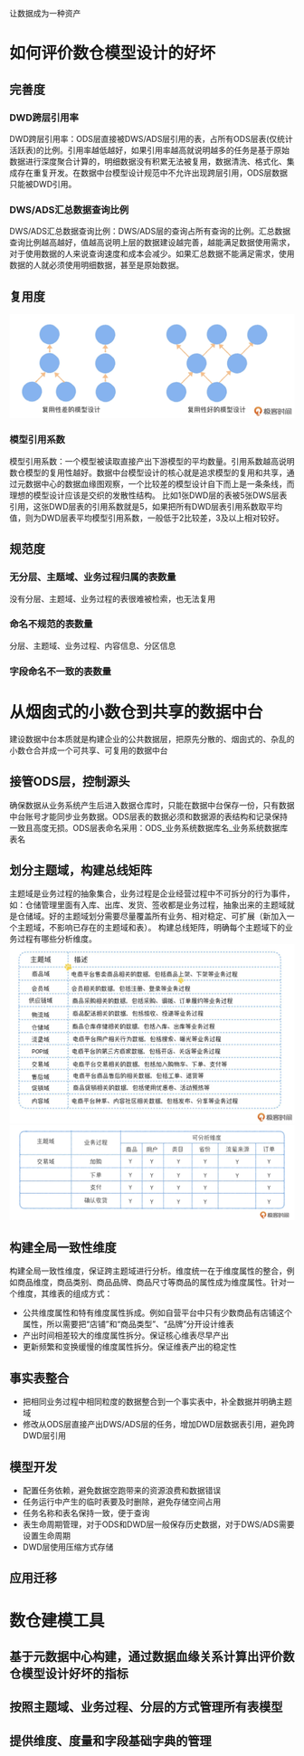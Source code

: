 让数据成为一种资产
# 如何评价数仓模型设计的好坏
## 完善度
### DWD跨层引用率
DWD跨层引用率：ODS层直接被DWS/ADS层引用的表，占所有ODS层表(仅统计活跃表)的比例。引用率越低越好，如果引用率越高就说明越多的任务是基于原始数据进行深度聚合计算的，明细数据没有积累无法被复用，数据清洗、格式化、集成存在重复开发。在数据中台模型设计规范中不允许出现跨层引用，ODS层数据只能被DWD引用。
### DWS/ADS汇总数据查询比例
DWS/ADS汇总数据查询比例：DWS/ADS层的查询占所有查询的比例。汇总数据查询比例越高越好，值越高说明上层的数据建设越完善，越能满足数据使用需求，对于使用数据的人来说查询速度和成本会减少。如果汇总数据不能满足需求，使用数据的人就必须使用明细数据，甚至是原始数据。
## 复用度
![模型的复用性](模型的复用性.webp "模型的复用性")
### 模型引用系数
模型引用系数：一个模型被读取直接产出下游模型的平均数量。引用系数越高说明数仓模型的复用性越好。数据中台模型设计的核心就是追求模型的复用和共享，通过元数据中心的数据血缘图观察，一个比较差的模型设计自下而上是一条条线，而理想的模型设计应该是交织的发散性结构。
比如1张DWD层的表被5张DWS层表引用，这张DWD层表的引用系数就是5，如果把所有DWD层表引用系数取平均值，则为DWD层表平均模型引用系数，一般低于2比较差，3及以上相对较好。
## 规范度
### 无分层、主题域、业务过程归属的表数量
没有分层、主题域、业务过程的表很难被检索，也无法复用
### 命名不规范的表数量
分层、主题域、业务过程、内容信息、分区信息
### 字段命名不一致的表数量

# 从烟囱式的小数仓到共享的数据中台
建设数据中台本质就是构建企业的公共数据层，把原先分散的、烟囱式的、杂乱的小数仓合并成一个可共享、可复用的数据中台
## 接管ODS层，控制源头
确保数据从业务系统产生后进入数据仓库时，只能在数据中台保存一份，只有数据中台账号才能同步业务数据。ODS层表的数据必须和数据源的表结构和记录保持一致且高度无损。ODS层表命名采用：ODS_业务系统数据库名_业务系统数据库表名
## 划分主题域，构建总线矩阵
主题域是业务过程的抽象集合，业务过程是企业经营过程中不可拆分的行为事件，如：仓储管理里面有入库、出库、发货、签收都是业务过程，抽象出来的主题域就是仓储域。好的主题域划分需要尽量覆盖所有业务、相对稳定、可扩展（新加入一个主题域，不影响已存在的主题域和表）。
构建总线矩阵，明确每个主题域下的业务过程有哪些分析维度。
![电商业务的主题域划分](电商业务的主题域划分.webp "电商业务的主题域划分")
![交易域总线矩阵](交易域总线矩阵.webp "交易域总线矩阵")

## 构建全局一致性维度
构建全局一致性维度，保证跨主题域进行分析。维度统一在于维度属性的整合，例如商品维度，商品类别、商品品牌、商品尺寸等商品的属性成为维度属性。针对一个维度，其维表的组成方式：
* 公共维度属性和特有维度属性拆成。例如自营平台中只有少数商品有店铺这个属性，所以需要把“店铺”和“商品类型”、“品牌”分开设计维表
* 产出时间相差较大的维度属性拆分。保证核心维表尽早产出
* 更新频繁和变换缓慢的维度属性拆分。保证维表产出的稳定性

## 事实表整合
* 把相同业务过程中相同粒度的数据整合到一个事实表中，补全数据并明确主题域
* 修改从ODS层直接产出DWS/ADS层的任务，增加DWD层数据表引用，避免跨DWD层引用

## 模型开发
* 配置任务依赖，避免数据空跑带来的资源浪费和数据错误
* 任务运行中产生的临时表要及时删除，避免存储空间占用
* 任务名称和表名保持一致，便于查询
* 表生命周期管理，对于ODS和DWD层一般保存历史数据，对于DWS/ADS需要设置生命周期
* DWD层使用压缩方式存储

## 应用迁移

# 数仓建模工具
## 基于元数据中心构建，通过数据血缘关系计算出评价数仓模型设计好坏的指标
## 按照主题域、业务过程、分层的方式管理所有表模型
## 提供维度、度量和字段基础字典的管理